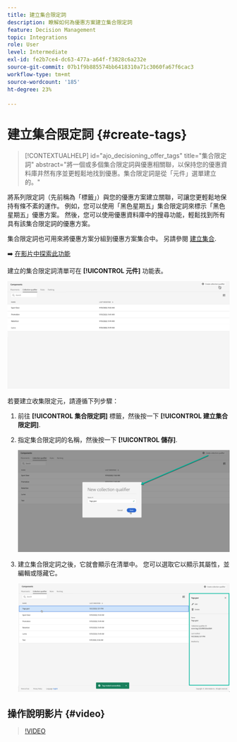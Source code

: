 ```yaml
---
title: 建立集合限定詞
description: 瞭解如何為優惠方案建立集合限定詞
feature: Decision Management
topic: Integrations
role: User
level: Intermediate
exl-id: fe2b7ce4-dc63-477a-a64f-f3828c6a232e
source-git-commit: 07b1f9b885574bb6418310a71c3060fa67f6cac3
workflow-type: tm+mt
source-wordcount: '185'
ht-degree: 23%

---
```


# 建立集合限定詞 {#create-tags}

>[!CONTEXTUALHELP]
>id="ajo_decisioning_offer_tags"
>title="集合限定詞"
>abstract="將一個或多個集合限定詞與優惠相關聯，以保持您的優惠資料庫井然有序並更輕鬆地找到優惠。集合限定詞是從「元件」選單建立的。"

將系列限定詞（先前稱為「標籤」）與您的優惠方案建立關聯，可讓您更輕鬆地保持有條不紊的運作。 例如，您可以使用「黑色星期五」集合限定詞來標示「黑色星期五」優惠方案。 然後，您可以使用優惠資料庫中的搜尋功能，輕鬆找到所有具有該集合限定詞的優惠方案。

集合限定詞也可用來將優惠方案分組到優惠方案集合中。 另請參閱 [建立集合](../offer-library/creating-collections.md).

➡️ [在影片中探索此功能](#video)

建立的集合限定詞清單可在 **[!UICONTROL 元件]** 功能表。

![](../assets/tags_list.png)

若要建立收集限定元，請遵循下列步驟：

1. 前往 **[!UICONTROL 集合限定詞]** 標籤，然後按一下 **[!UICONTROL 建立集合限定詞]**.

1. 指定集合限定詞的名稱，然後按一下 **[!UICONTROL 儲存]**.

   ![](../assets/tags_create.png)

1. 建立集合限定詞之後，它就會顯示在清單中。 您可以選取它以顯示其屬性，並編輯或隱藏它。

   ![](../assets/tags_created.png)

## 操作說明影片 {#video}

>[!VIDEO](https://video.tv.adobe.com/v/329374?quality=12)
